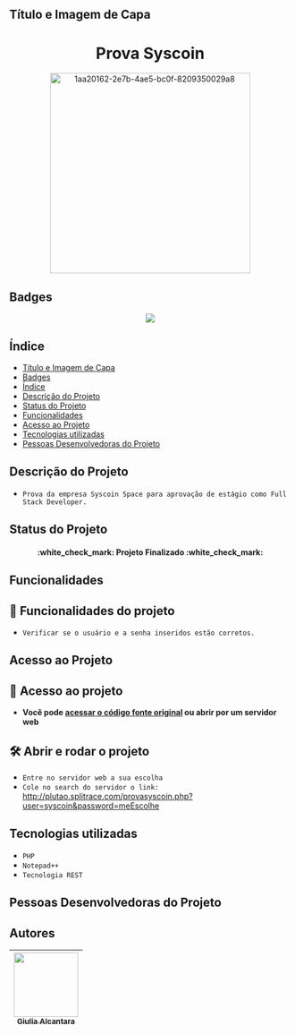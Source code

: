 ## Título e Imagem de Capa

<h1 align="center"> Prova Syscoin </h1>
<p align="center">
<img width="358" alt="1aa20162-2e7b-4ae5-bc0f-8209350029a8" src="https://user-images.githubusercontent.com/54143767/152416387-1027e5ba-4a19-40a5-92ac-a1e8741bf778.png">
</p>

## Badges

<p align="center">
<img src="http://img.shields.io/static/v1?label=STATUS&message=FINALIZADO&color=GREEN&style=for-the-badge"/>
</p>

## Índice 

* [Título e Imagem de Capa](#título-e-imagem-de-capa)
* [Badges](#badges)
* [Índice](#índice)
* [Descrição do Projeto](#descrição-do-projeto)
* [Status do Projeto](#status-do-projeto)
* [Funcionalidades](#funcionalidades)
* [Acesso ao Projeto](#acesso-ao-projeto)
* [Tecnologias utilizadas](#tecnologias-utilizadas)
* [Pessoas Desenvolvedoras do Projeto](#pessoas-desenvolvedoras-do-projeto)

## Descrição do Projeto

- `Prova da empresa Syscoin Space para aprovação de estágio como Full Stack Developer.`

## Status do Projeto

<h4 align="center"> 
    :white_check_mark:  Projeto Finalizado  :white_check_mark:
</h4>

## Funcionalidades

## :hammer: Funcionalidades do projeto

- `Verificar se o usuário e a senha inseridos estão corretos.`

## Acesso ao Projeto

## 📁 Acesso ao projeto

- **Você pode <a href="https://github.com/alcantaragiubs/Prova-Syscoin/blob/main/provasyscoin.php">acessar o código fonte original</a> ou abrir por um servidor web**

## 🛠️ Abrir e rodar o projeto

- `Entre no servidor web a sua escolha`
- `Cole no search do servidor o link:` <a href="http://plutao.splitrace.com/provasyscoin.php?user=syscoin&password=meEscolhe">http://plutao.splitrace.com/provasyscoin.php?user=syscoin&password=meEscolhe</a>

## Tecnologias utilizadas

- `PHP`
- `Notepad++`
- `Tecnologia REST`

## Pessoas Desenvolvedoras do Projeto

## Autores

| [<img src="https://avatars.githubusercontent.com/u/54143767?v=4" width=115><br><sub>Giulia Alcantara</sub>](https://github.com/alcantaragiubs)
| :---: |

